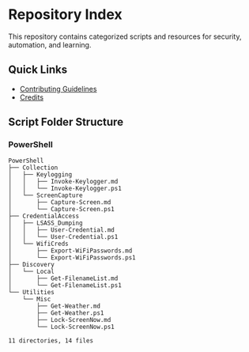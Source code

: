 # Repository Index

This repository contains categorized scripts and resources for security, automation, and learning.

## Quick Links

- [Contributing Guidelines](CONTRIBUTING.md)
- [Credits](CREDITS.md)

## Script Folder Structure

### PowerShell

```plaintext
PowerShell
├── Collection
│   ├── Keylogging
│   │   ├── Invoke-Keylogger.md
│   │   └── Invoke-Keylogger.ps1
│   └── ScreenCapture
│       ├── Capture-Screen.md
│       └── Capture-Screen.ps1
├── CredentialAccess
│   ├── LSASS_Dumping
│   │   ├── User-Credential.md
│   │   └── User-Credential.ps1
│   └── WifiCreds
│       ├── Export-WiFiPasswords.md
│       └── Export-WiFiPasswords.ps1
├── Discovery
│   └── Local
│       ├── Get-FilenameList.md
│       └── Get-FilenameList.ps1
└── Utilities
    └── Misc
        ├── Get-Weather.md
        ├── Get-Weather.ps1
        ├── Lock-ScreenNow.md
        └── Lock-ScreenNow.ps1

11 directories, 14 files
```

